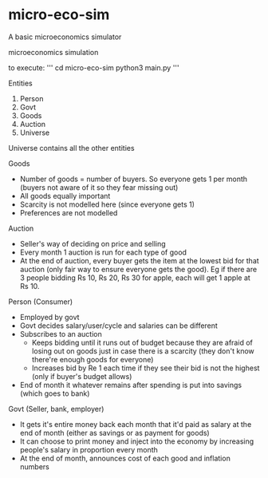 # micro-eco-sim
A basic microeconomics simulator

microeconomics simulation

to execute:
'''
    cd micro-eco-sim 
    python3 main.py
'''

Entities
1. Person
2. Govt 
3. Goods
4. Auction
5. Universe

Universe contains all the other entities

Goods
- Number of goods = number of buyers. So everyone gets 1 per month (buyers not aware of it so they fear missing out)
- All goods equally important
- Scarcity is not modelled here (since everyone gets 1)
- Preferences are not modelled

Auction
- Seller's way of deciding on price and selling
- Every month 1 auction is run for each type of good
- At the end of auction, every buyer gets the item at the lowest bid for that auction (only fair way to ensure everyone gets the good). Eg if there are 3 people bidding Rs 10, Rs 20, Rs 30 for apple, each will get 1 apple at Rs 10.


Person (Consumer)
- Employed by govt
- Govt decides salary/user/cycle and salaries can be different
- Subscribes to an auction
	- Keeps bidding until it runs out of budget because they are afraid of losing out on goods just in case there is a scarcity (they don't know there're enough goods for everyone)
	- Increases bid by Re 1 each time if they see their bid is not the highest (only if buyer's budget allows)  
- End of month it whatever remains after spending is put into savings (which goes to bank)

Govt (Seller, bank, employer)
- It gets it's entire money back each month that it'd paid as salary at the end of month (either as savings or as payment for goods)
- It can choose to print money and inject into the economy by increasing people's salary in proportion every month
- At the end of month, announces cost of each good and inflation numbers
